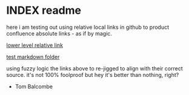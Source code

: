 # INDEX readme

here i am testing out using relative local links in github to product
confluence absolute links - as if by magic.

[lower level relative link](./file/downhere/hello.md)

[test markdown folder](../testfolder/testmarkdown.md)

using fuzzy logic the links above to re-jigged to align with their correct source.
it's not 100% foolproof but hey it's better than nothing, right?

- Tom Balcombe